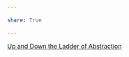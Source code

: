 ---  
share: True  
---  
[Up and Down the Ladder of Abstraction](http://worrydream.com/LadderOfAbstraction/)  
